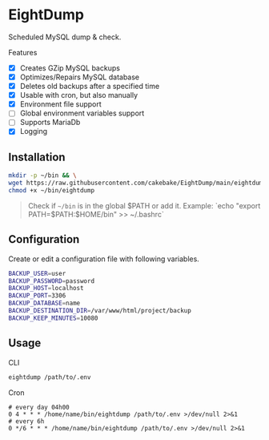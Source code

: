 # EightDump

Scheduled MySQL dump &amp; check.

Features

- [x] Creates GZip MySQL backups
- [x] Optimizes/Repairs MySQL database
- [x] Deletes old backups after a specified time
- [x] Usable with cron, but also manually
- [x] Environment file support
- [ ] Global environment variables support
- [ ] Supports MariaDb
- [x] Logging

## Installation

```bash
mkdir -p ~/bin && \
wget https://raw.githubusercontent.com/cakebake/EightDump/main/eightdump.sh -O ~/bin/eightdump && \
chmod +x ~/bin/eightdump
```

> Check if `~/bin` is in the global $PATH or add it. Example: `echo "export PATH=$PATH:$HOME/bin" >> ~/.bashrc`

## Configuration

Create or edit a configuration file with following variables.

```bash
BACKUP_USER=user
BACKUP_PASSWORD=password
BACKUP_HOST=localhost
BACKUP_PORT=3306
BACKUP_DATABASE=name
BACKUP_DESTINATION_DIR=/var/www/html/project/backup
BACKUP_KEEP_MINUTES=10080
```

## Usage

CLI

```bash
eightdump /path/to/.env
```

Cron

```cron
# every day 04h00
0 4 * * * /home/name/bin/eightdump /path/to/.env >/dev/null 2>&1
# every 6h
0 */6 * * * /home/name/bin/eightdump /path/to/.env >/dev/null 2>&1
```
